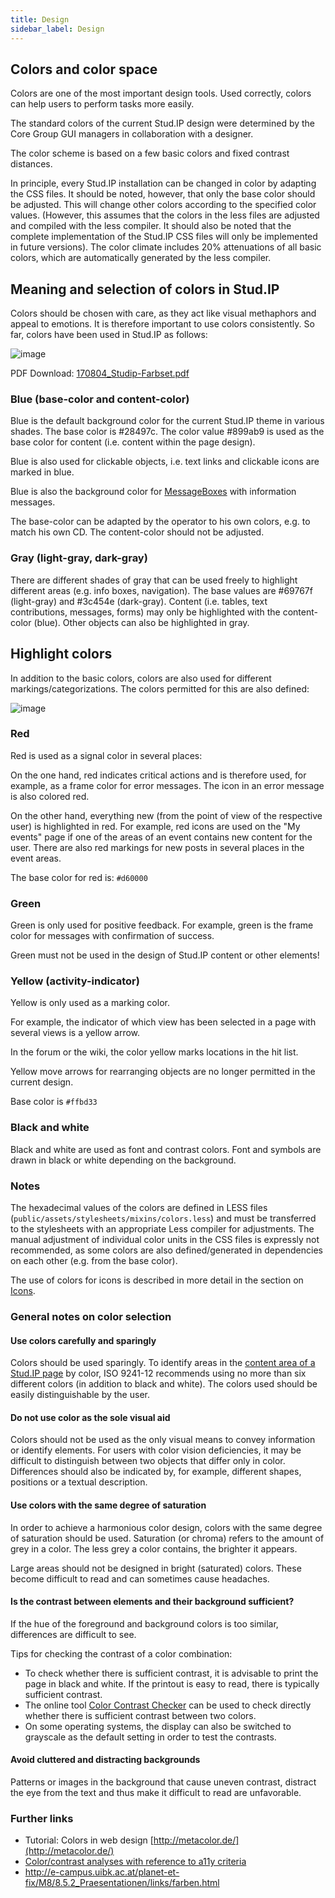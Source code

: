 ```yaml
---
title: Design
sidebar_label: Design
---
```


## Colors and color space
Colors are one of the most important design tools. Used correctly, colors can help users to perform tasks more easily.

The standard colors of the current Stud.IP design were determined by the Core Group
GUI managers in collaboration with a designer.

The color scheme is based on a few basic colors and fixed contrast distances.

In principle, every Stud.IP installation can be changed in color by adapting the CSS files. It should be noted, however, that only the base color should be adjusted. This will change other colors according to the specified color values.
(However, this assumes that the colors in the less files are adjusted and compiled with the less compiler. It should also be noted that the complete implementation of the Stud.IP CSS files will only be implemented in future versions).
The color climate includes 20% attenuations of all basic colors, which are automatically generated by the less compiler.

## Meaning and selection of colors in Stud.IP

Colors should be chosen with care, as they act like visual methaphors and appeal to emotions. It is therefore important to use colors consistently. So far, colors have been used in Stud.IP as follows:

![image](../assets/476d123391bbc2e4a825a1ea146a8465/image.png)

PDF Download: [170804_Studip-Farbset.pdf](../assets/6d14189aa9093eb042bfa56eae8c7dc2/170804_Studip-Farbset.pdf)

### Blue (base-color and content-color)
Blue is the default background color for the current Stud.IP theme in various shades.
The base color is #28497c. The color value #899ab9 is used as the base color for content (i.e. content within the page design).

Blue is also used for clickable objects, i.e. text links and clickable icons are marked in blue.

Blue is also the background color for [MessageBoxes](MessageBox) with information messages.

The base-color can be adapted by the operator to his own colors, e.g. to match his own CD. The content-color should not be adjusted.

### Gray (light-gray, dark-gray)

There are different shades of gray that can be used freely to highlight different areas (e.g. info boxes, navigation). The base values are #69767f (light-gray) and #3c454e (dark-gray).
Content (i.e. tables, text contributions, messages, forms) may only be highlighted with the content-color (blue). Other objects can also be highlighted in gray.

## Highlight colors

In addition to the basic colors, colors are also used for different markings/categorizations. The colors permitted for this are also defined:

![image](../assets/1cde32e97e840ad35cd7840e4d61b016/image.png)

### Red
Red is used as a signal color in several places:

On the one hand, red indicates critical actions and is therefore used, for example, as a frame color for error messages. The icon in an error message is also colored red.

On the other hand, everything new (from the point of view of the respective user) is highlighted in red. For example, red icons are used on the "My events" page if one of the areas of an event contains new content for the user. There are also red markings for new posts in several places in the event areas.

The base color for red is: `#d60000`

### Green
Green is only used for positive feedback. For example, green is the frame color for messages with confirmation of success.

Green must not be used in the design of Stud.IP content or other elements!

### Yellow (activity-indicator)
Yellow is only used as a marking color.

For example, the indicator of which view has been selected in a page with several views is a yellow arrow.

In the forum or the wiki, the color yellow marks locations in the hit list.

Yellow move arrows for rearranging objects are no longer permitted in the current design.

Base color is `#ffbd33`

### Black and white
Black and white are used as font and contrast colors. Font and symbols are drawn in black or white depending on the background.

### Notes
The hexadecimal values of the colors are defined in LESS files (`public/assets/stylesheets/mixins/colors.less`) and must be transferred to the stylesheets with an appropriate Less compiler for adjustments.
The manual adjustment of individual color units in the CSS files is expressly not recommended, as some colors are also defined/generated in dependencies on each other (e.g. from the base color).

The use of colors for icons is described in more detail in the section on [Icons](Visual-Style-Guide#Icons).

### General notes on color selection

#### Use colors carefully and sparingly
Colors should be used sparingly. To identify areas in the [content area of a Stud.IP page](http://hilfe.studip.de/develop/Style/DesignSeitenlayout) by color, ISO 9241-12 recommends using no more than six different colors (in addition to black and white). The colors used should be easily distinguishable by the user.

#### Do not use color as the sole visual aid
Colors should not be used as the only visual means to convey information or identify elements. For users with color vision deficiencies, it may be difficult to distinguish between two objects that differ only in color. Differences should also be indicated by, for example, different shapes, positions or a textual description.

#### Use colors with the same degree of saturation
In order to achieve a harmonious color design, colors with the same degree of saturation should be used. Saturation (or chroma) refers to the amount of grey in a color. The less grey a color contains, the brighter it appears.

Large areas should not be designed in bright (saturated) colors. These become difficult to read and can sometimes cause headaches.

#### Is the contrast between elements and their background sufficient?
If the hue of the foreground and background colors is too similar, differences are difficult to see.

Tips for checking the contrast of a color combination:
* To check whether there is sufficient contrast, it is advisable to print the page in black and white. If the printout is easy to read, there is typically sufficient contrast.
* The online tool [Color Contrast Checker](http://www.snook.ca/technical/colour_contrast/colour.html) can be used to check directly whether there is sufficient contrast between two colors.
* On some operating systems, the display can also be switched to grayscale as the default setting in order to test the contrasts.

#### Avoid cluttered and distracting backgrounds
Patterns or images in the background that cause uneven contrast, distract the eye from the text and thus make it difficult to read are unfavorable.

### Further links
* Tutorial: Colors in web design [http://metacolor.de/](http://metacolor.de/)
* [Color/contrast analyses with reference to a11y criteria](http://www.blog.mediaprojekte.de/grafik-design/farb-kontrast-analyse-die-accessibility-der-farben-testen)
* http://e-campus.uibk.ac.at/planet-et-fix/M8/8.5.2_Praesentationen/links/farben.html
